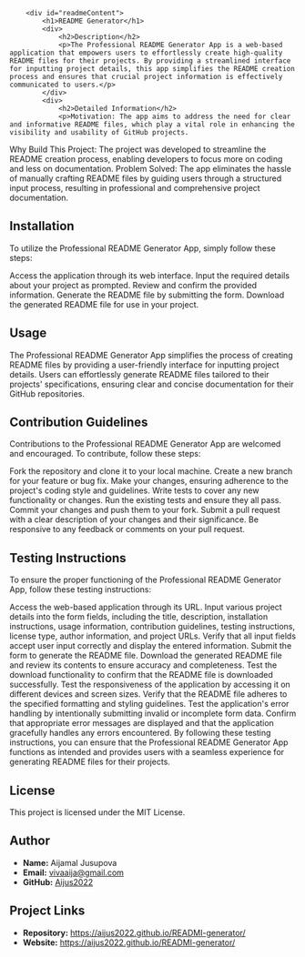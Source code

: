 
        <div id="readmeContent">
            <h1>README Generator</h1>
            <div>
                <h2>Description</h2>
                <p>The Professional README Generator App is a web-based application that empowers users to effortlessly create high-quality README files for their projects. By providing a streamlined interface for inputting project details, this app simplifies the README creation process and ensures that crucial project information is effectively communicated to users.</p>
            </div>
            <div>
                <h2>Detailed Information</h2>
                <p>Motivation: The app aims to address the need for clear and informative README files, which play a vital role in enhancing the visibility and usability of GitHub projects.
Why Build This Project: The project was developed to streamline the README creation process, enabling developers to focus more on coding and less on documentation.
Problem Solved: The app eliminates the hassle of manually crafting README files by guiding users through a structured input process, resulting in professional and comprehensive project documentation.</p>
            </div>
            <div>
                <h2>Installation</h2>
                <p>To utilize the Professional README Generator App, simply follow these steps:

Access the application through its web interface.
Input the required details about your project as prompted.
Review and confirm the provided information.
Generate the README file by submitting the form.
Download the generated README file for use in your project.</p>
            </div>
            <div>
                <h2>Usage</h2>
                <p>The Professional README Generator App simplifies the process of creating README files by providing a user-friendly interface for inputting project details. Users can effortlessly generate README files tailored to their projects' specifications, ensuring clear and concise documentation for their GitHub repositories.</p>
            </div>
            <div>
                <h2>Contribution Guidelines</h2>
                <p>Contributions to the Professional README Generator App are welcomed and encouraged. To contribute, follow these steps:

Fork the repository and clone it to your local machine.
Create a new branch for your feature or bug fix.
Make your changes, ensuring adherence to the project's coding style and guidelines.
Write tests to cover any new functionality or changes.
Run the existing tests and ensure they all pass.
Commit your changes and push them to your fork.
Submit a pull request with a clear description of your changes and their significance.
Be responsive to any feedback or comments on your pull request.</p>
            </div>
            <div>
                <h2>Testing Instructions</h2>
                <p>To ensure the proper functioning of the Professional README Generator App, follow these testing instructions:

Access the web-based application through its URL.
Input various project details into the form fields, including the title, description, installation instructions, usage information, contribution guidelines, testing instructions, license type, author information, and project URLs.
Verify that all input fields accept user input correctly and display the entered information.
Submit the form to generate the README file.
Download the generated README file and review its contents to ensure accuracy and completeness.
Test the download functionality to confirm that the README file is downloaded successfully.
Test the responsiveness of the application by accessing it on different devices and screen sizes.
Verify that the README file adheres to the specified formatting and styling guidelines.
Test the application's error handling by intentionally submitting invalid or incomplete form data.
Confirm that appropriate error messages are displayed and that the application gracefully handles any errors encountered.
By following these testing instructions, you can ensure that the Professional README Generator App functions as intended and provides users with a seamless experience for generating README files for their projects.</p>
            </div>
            <div>
                <h2>License</h2>
                <p>This project is licensed under the MIT License.</p>
            </div>
            <div>
                <h2>Author</h2>
                <ul>
                    <li><strong>Name:</strong> Aijamal Jusupova</li>
                    <li><strong>Email:</strong> vivaaija@gmail.com</li>
                    <li><strong>GitHub:</strong> <a href="https://github.com/Aijus2022">Aijus2022</a></li>
                </ul>
            </div>
            <div>
                <h2>Project Links</h2>
                <ul>
                    <li><strong>Repository:</strong> <a href="https://aijus2022.github.io/READMI-generator/">https://aijus2022.github.io/READMI-generator/</a></li>
                    <li><strong>Website:</strong> <a href="https://aijus2022.github.io/READMI-generator/">https://aijus2022.github.io/READMI-generator/</a></li>
                </ul>
            </div>
        </div>
    
